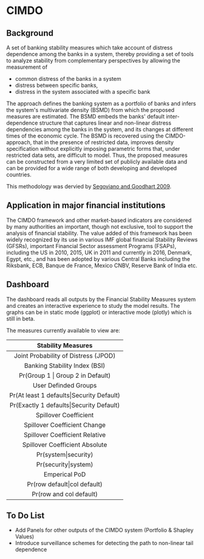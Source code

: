 # CIMDO
## Background
A set of banking stability measures which take account of distress dependence among the banks in a system, thereby providing a set of tools to analyze stability from complementary perspectives by allowing the measurement of 
  - common distress of the banks in a system
  - distress between specific banks, 
  - distress in the system associated with a specific bank

The approach defines the banking system as a portfolio of banks and infers the system's multivariate density (BSMD) from which the proposed measures are estimated. The BSMD embeds the banks' default inter-dependence structure that captures linear and non-linear distress dependencies among the banks in the system, and its changes at different times of the economic cycle. The BSMD is recovered using the CIMDO-approach, that in the presence of restricted data, improves density specification without explicitly imposing parametric forms that, under restricted data sets, are difficult to model. Thus, the proposed measures can be constructed from a very limited set of publicly available data and can be provided for a wide range of both developing and developed countries.

This methodology was dervied by [Segoviano and Goodhart 2009](https://www.imf.org/external/pubs/ft/wp/2009/wp0904.pdf).

## Application in major financial institutions
The CIMDO framework and other market-based indicators are considered by many authorities an important, though not exclusive, tool to support the analysis of financial stability. The value added of this framework has been widely recognized by its use in various IMF global financial Stability Reviews (GFSRs), important Financial Sector assessment Programs (FSAPs), including the US in 2010, 2015, UK in 2011 and currently in 2016, Denmark, Egypt, etc., and has been adopted by various Central Banks including the Riksbank, ECB, Banque de France, Mexico CNBV, Reserve Bank of India etc.

## Dashboard
The dashboard reads all outputs by the Financial Stability Measures system and creates an interactive experience to study the model results. The graphs can be in static mode (ggplot) or interactive mode (plotly) which is still in beta. 

The measures currently available to view are:


|                 Stability Measures                  |
|:-------------------------------------:|
|                 Joint Probability of Distress (JPOD)                  |
|                 Banking Stability Index (BSI)                  |
|             Pr(Group 1 \| Group 2 in Default)             |
|         User Definded Groups          |
| Pr(At least 1 defaults\|Security Default) |
| Pr(Exactly 1 defaults\|Security Default)  |
|         Spillover Coefficient         |
|     Spillover Coefficient Change      |
|    Spillover Coefficient Relative     |
|    Spillover Coefficient Absolute     |
|           Pr(system\|security)            |
|           Pr(security\|system)            |
|             Emperical PoD             |
|       Pr(row default\|col default)        |
|          Pr(row and col default)          |


## To Do List

  - Add Panels for other outputs of the CIMDO system (Portfolio & Shapley Values)
  - Introduce surveillance schemes for detecting the path to non-linear tail dependence

